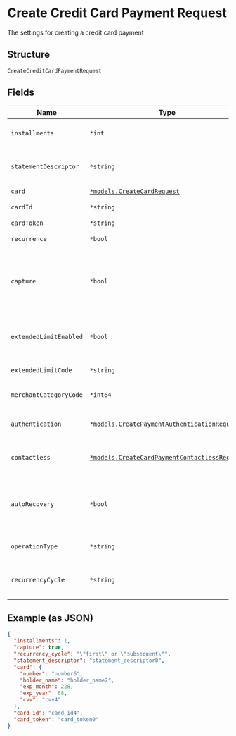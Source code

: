 
# Create Credit Card Payment Request

The settings for creating a credit card payment

## Structure

`CreateCreditCardPaymentRequest`

## Fields

| Name | Type | Tags | Description |
|  --- | --- | --- | --- |
| `installments` | `*int` | Optional | Number of installments<br>**Default**: `1` |
| `statementDescriptor` | `*string` | Optional | The text that will be shown on the credit card's statement |
| `card` | [`*models.CreateCardRequest`](../../doc/models/create-card-request.md) | Optional | Credit card data |
| `cardId` | `*string` | Optional | The credit card id |
| `cardToken` | `*string` | Optional | - |
| `recurrence` | `*bool` | Optional | Indicates a recurrence |
| `capture` | `*bool` | Optional | Indicates if the operation should be only authorization or auth and capture.<br>**Default**: `true` |
| `extendedLimitEnabled` | `*bool` | Optional | Indicates whether the extended label (private label) is enabled |
| `extendedLimitCode` | `*string` | Optional | Extended Limit Code |
| `merchantCategoryCode` | `*int64` | Optional | Customer business segment code |
| `authentication` | [`*models.CreatePaymentAuthenticationRequest`](../../doc/models/create-payment-authentication-request.md) | Optional | The payment authentication request |
| `contactless` | [`*models.CreateCardPaymentContactlessRequest`](../../doc/models/create-card-payment-contactless-request.md) | Optional | The Credit card payment contactless request |
| `autoRecovery` | `*bool` | Optional | Indicates whether a particular payment will enter the offline retry flow |
| `operationType` | `*string` | Optional | AuthOnly, AuthAndCapture, PreAuth |
| `recurrencyCycle` | `*string` | Optional | Defines whether the card has been used one or more times. |

## Example (as JSON)

```json
{
  "installments": 1,
  "capture": true,
  "recurrency_cycle": "\"first\" or \"subsequent\"",
  "statement_descriptor": "statement_descriptor0",
  "card": {
    "number": "number6",
    "holder_name": "holder_name2",
    "exp_month": 228,
    "exp_year": 68,
    "cvv": "cvv4"
  },
  "card_id": "card_id4",
  "card_token": "card_token0"
}
```

